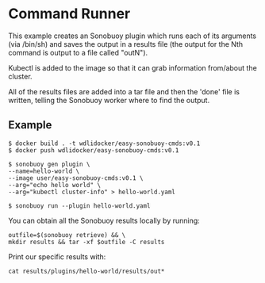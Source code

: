 # Command Runner

This example creates an Sonobuoy plugin which runs each of its arguments (via /bin/sh) and saves the output in a results file (the output for the Nth command is output to a file called "outN").

Kubectl is added to the image so that it can grab information from/about the cluster.

All of the results files are added into a tar file and then the 'done' file is written, telling the Sonobuoy worker where to find the output.

## Example

```
$ docker build . -t wdlidocker/easy-sonobuoy-cmds:v0.1
$ docker push wdlidocker/easy-sonobuoy-cmds:v0.1

$ sonobuoy gen plugin \
--name=hello-world \
--image user/easy-sonobuoy-cmds:v0.1 \
--arg="echo hello world" \
--arg="kubectl cluster-info" > hello-world.yaml

$ sonobuoy run --plugin hello-world.yaml
```

You can obtain all the Sonobuoy results locally by running:
```
outfile=$(sonobuoy retrieve) && \
mkdir results && tar -xf $outfile -C results
```

Print our specific results with:
```
cat results/plugins/hello-world/results/out*
```


